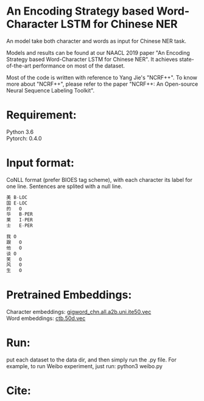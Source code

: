 An Encoding Strategy based Word-Character LSTM for Chinese NER
=============================================================
An model take both character and words as input for Chinese NER task.  
  
  
Models and results can be found at our NAACL 2019 paper "An Encoding Strategy based Word-Character LSTM for Chinese NER". It achieves state-of-the-art performance on most of the dataset.  


Most of the code is written with reference to Yang Jie's "NCRF++". To know more about "NCRF++", please refer to the paper "NCRF++: An Open-source Neural Sequence Labeling Toolkit".   


Requirement:
============================
Python 3.6  
Pytorch: 0.4.0  


Input format:
=============================
CoNLL format (prefer BIOES tag scheme), with each character its label for one line. Sentences are splited with a null line.  
```cpp
美 B-LOC  
国 E-LOC  
的	O  
华	B-PER  
莱	I-PER  
士	E-PER  

我 O  
跟	O  
他	O  
谈 O  
笑	O  
风	O  
生	O   
```    

Pretrained Embeddings:
===============
Character embeddings: [gigword_chn.all.a2b.uni.ite50.vec](https://pan.baidu.com/s/1pLO6T9D)  
Word embeddings: [ctb.50d.vec](https://pan.baidu.com/s/1pLO6T9D)  


Run:
============
put each dataset to the data dir, and then simply run the .py file. For example, to run Weibo experiment, just run: python3 weibo.py

Cite:
========

